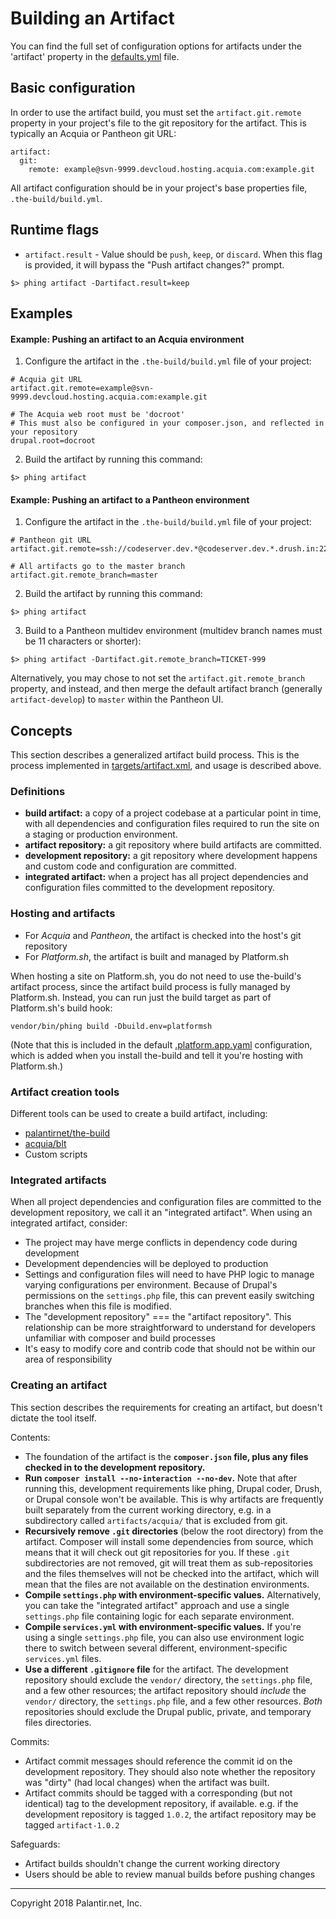 # Building an Artifact

You can find the full set of configuration options for artifacts under the 'artifact' property in the [defaults.yml](../defaults.yml) file.

## Basic configuration

In order to use the artifact build, you must set the `artifact.git.remote` property in your project's  file to the git repository for the artifact. This is typically an Acquia or Pantheon git URL:

```
artifact:
  git:
    remote: example@svn-9999.devcloud.hosting.acquia.com:example.git
```

All artifact configuration should be in your project's base properties file, `.the-build/build.yml`.

## Runtime flags

* `artifact.result` - Value should be `push`, `keep`, or `discard`. When this flag is provided, it will bypass the "Push artifact changes?" prompt.

```
$> phing artifact -Dartifact.result=keep
```

## Examples

#### Example: Pushing an artifact to an Acquia environment

1. Configure the artifact in the `.the-build/build.yml` file of your project:

  ```
  # Acquia git URL
  artifact.git.remote=example@svn-9999.devcloud.hosting.acquia.com:example.git

  # The Acquia web root must be 'docroot'
  # This must also be configured in your composer.json, and reflected in your repository
  drupal.root=docroot
  ```
2. Build the artifact by running this command:

  ```
  $> phing artifact
  ```

#### Example: Pushing an artifact to a Pantheon environment

1. Configure the artifact in the `.the-build/build.yml` file of your project:

  ```
  # Pantheon git URL
  artifact.git.remote=ssh://codeserver.dev.*@codeserver.dev.*.drush.in:2222/~/repository.git

  # All artifacts go to the master branch
  artifact.git.remote_branch=master
  ```
2. Build the artifact by running this command:

  ```
  $> phing artifact
  ```
3. Build to a Pantheon multidev environment (multidev branch names must be 11 characters or shorter):

  ```
  $> phing artifact -Dartifact.git.remote_branch=TICKET-999
  ```

Alternatively, you may chose to not set the `artifact.git.remote_branch` property, and instead, and then merge the default artifact branch (generally `artifact-develop`) to `master` within the Pantheon UI.

## Concepts

This section describes a generalized artifact build process. This is the process implemented in [targets/artifact.xml](../targets/artifact.xml), and usage is described above.

### Definitions

* **build artifact:** a copy of a project codebase at a particular point in time, with all dependencies and configuration files required to run the site on a staging or production environment.
* **artifact repository:** a git repository where build artifacts are committed.
* **development repository:** a git repository where development happens and custom code and configuration are committed.
* **integrated artifact:** when a project has all project dependencies and configuration files committed to the development repository.

### Hosting and artifacts

* For *Acquia* and *Pantheon*, the artifact is checked into the host's git repository
* For *Platform.sh*, the artifact is built and managed by Platform.sh

When hosting a site on Platform.sh, you do not need to use the-build's artifact process, since the artifact build process is fully managed by Platform.sh. Instead, you can run just the build target as part of Platform.sh's build hook:

```
vendor/bin/phing build -Dbuild.env=platformsh
```

(Note that this is included in the default [.platform.app.yaml](defaults/install/.platform.app.yaml) configuration, which is added when you install the-build and tell it you're hosting with Platform.sh.)

### Artifact creation tools

Different tools can be used to create a build artifact, including:

* [palantirnet/the-build](https://github.com/palantirnet/the-build)
* [acquia/blt](https://github.com/acquia/blt)
* Custom scripts

### Integrated artifacts

When all project dependencies and configuration files are committed to the development repository, we call it an "integrated artifact". When using an integrated artifact, consider:

* The project may have merge conflicts in dependency code during development
* Development dependencies will be deployed to production
* Settings and configuration files will need to have PHP logic to manage varying configurations per environment. Because of Drupal's permissions on the `settings.php` file, this can prevent easily switching branches when this file is modified.
* The "development repository" === the "artifact repository". This relationship can be more straightforward to understand for developers unfamiliar with composer and build processes
* It's easy to modify core and contrib code that should not be within our area of responsibility

### Creating an artifact

This section describes the requirements for creating an artifact, but doesn't dictate the tool itself.

Contents:

* The foundation of the artifact is the **`composer.json` file, plus any files checked in to the development repository.**
* **Run `composer install --no-interaction --no-dev`.** Note that after running this, development requirements like phing, Drupal coder, Drush, or Drupal console won't be available. This is why artifacts are frequently built separately from the current working directory, e.g. in a subdirectory called `artifacts/acquia/` that is excluded from git.
* **Recursively remove `.git` directories** (below the root directory) from the artifact. Composer will install some dependencies from source, which means that it will check out git repositories for you. If these `.git` subdirectories are not removed, git will treat them as sub-repositories and the files themselves will not be checked into the artifact, which will mean that the files are not available on the destination environments.
* **Compile `settings.php` with environment-specific values.** Alternatively, you can take the "integrated artifact" approach and use a single `settings.php` file containing logic for each separate environment.
* **Compile `services.yml` with environment-specific values.** If you're using a single `settings.php` file, you can also use environment logic there to switch between several different, environment-specific `services.yml` files.
* **Use a different `.gitignore` file** for the artifact. The development repository should exclude the `vendor/` directory, the `settings.php` file, and a few other resources; the artifact repository should _include_ the `vendor/` directory, the `settings.php` file, and a few other resources. _Both_ repositories should exclude the Drupal public, private, and temporary files directories.

Commits:

* Artifact commit messages should reference the commit id on the development repository. They should also note whether the repository was "dirty" (had local changes) when the artifact was built.
* Artifact commits should be tagged with a corresponding (but not identical) tag to the development repository, if available. e.g. if the development repository is tagged `1.0.2`, the artifact repository may be tagged `artifact-1.0.2`

Safeguards:

* Artifact builds shouldn't change the current working directory
* Users should be able to review manual builds before pushing changes

----
Copyright 2018 Palantir.net, Inc.
